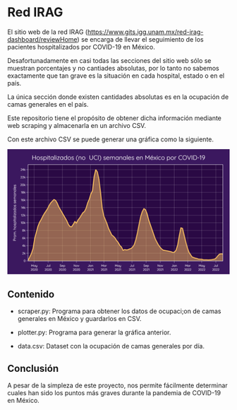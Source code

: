 # Red IRAG

El sitio web de la red IRAG (https://www.gits.igg.unam.mx/red-irag-dashboard/reviewHome) se encarga de llevar el seguimiento de los pacientes hospitalizados por COVID-19 en México.

Desafortunadamente en casi todas las secciones del sitio web sólo se muestran porcentajes y no cantiades absolutas, por lo tanto no sabemos exactamente que tan grave es la situación en cada hospital, estado o en el país.

La única sección donde existen cantidades absolutas es en la ocupación de camas generales en el país.

Este repositorio tiene el propósito de obtener dicha información mediante web scraping y almacenarla en un archivo CSV.

Con este archivo CSV se puede generar una gráfica como la siguiente.

![Imagen 1](./1.png)

## Contenido

* scraper.py: Programa para obtener los datos de ocupaci;on de camas generales en México y guardarlos en CSV.

* plotter.py: Programa para generar la gráfica anterior.

* data.csv: Dataset con la ocupación de camas generales por día.

## Conclusión

A pesar de la simpleza de este proyecto, nos permite fácilmente determinar cuales han sido los puntos más graves durante la pandemia de COVID-19 en México.
